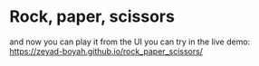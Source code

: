 # Rock, paper, scissors

and now you can play it from the UI
you can try in the live demo: <https://zeyad-boyah.github.io/rock_paper_scissors/>